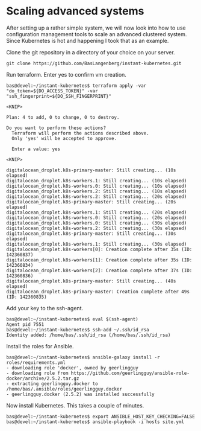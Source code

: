 # Scaling advanced systems

After setting up a rather simple system, we will now look into how to use configuration management tools to scale an advanced clustered system. Since Kubernetes is hot and happening I took that as an example.

Clone the git repository in a directory of your choice on your server.

```
git clone https://github.com/BasLangenberg/instant-kubernetes.git
```

Run terraform. Enter yes to confirm vm creation.

```
bas@devel:~/instant-kubernetes$ terraform apply -var "do_token=${DO_ACCESS_TOKEN}" -var "ssh_fingerprint=${DO_SSH_FINGERPRINT}"

<KNIP>

Plan: 4 to add, 0 to change, 0 to destroy.

Do you want to perform these actions?
  Terraform will perform the actions described above.
  Only 'yes' will be accepted to approve.

  Enter a value: yes

<KNIP>

digitalocean_droplet.k8s-primary-master: Still creating... (10s elapsed)
digitalocean_droplet.k8s-workers.1: Still creating... (10s elapsed)
digitalocean_droplet.k8s-workers.0: Still creating... (10s elapsed)
digitalocean_droplet.k8s-workers.2: Still creating... (10s elapsed)
digitalocean_droplet.k8s-workers.2: Still creating... (20s elapsed)
digitalocean_droplet.k8s-primary-master: Still creating... (20s elapsed)
digitalocean_droplet.k8s-workers.1: Still creating... (20s elapsed)
digitalocean_droplet.k8s-workers.0: Still creating... (20s elapsed)
digitalocean_droplet.k8s-workers.0: Still creating... (30s elapsed)
digitalocean_droplet.k8s-workers.2: Still creating... (30s elapsed)
digitalocean_droplet.k8s-primary-master: Still creating... (30s elapsed)
digitalocean_droplet.k8s-workers.1: Still creating... (30s elapsed)
digitalocean_droplet.k8s-workers[0]: Creation complete after 35s (ID: 142360837)
digitalocean_droplet.k8s-workers[1]: Creation complete after 35s (ID: 142360834)
digitalocean_droplet.k8s-workers[2]: Creation complete after 37s (ID: 142360836)
digitalocean_droplet.k8s-primary-master: Still creating... (40s elapsed)
digitalocean_droplet.k8s-primary-master: Creation complete after 49s (ID: 142360835)
```

Add your key to the ssh-agent.

```
bas@devel:~/instant-kubernetes$ eval $(ssh-agent)
Agent pid 7551
bas@devel:~/instant-kubernetes$ ssh-add ~/.ssh/id_rsa
Identity added: /home/bas/.ssh/id_rsa (/home/bas/.ssh/id_rsa)
```

Install the roles for Ansible.

```
bas@devel:~/instant-kubernetes$ ansible-galaxy install -r roles/requirements.yml
- downloading role 'docker', owned by geerlingguy
- downloading role from https://github.com/geerlingguy/ansible-role-docker/archive/2.5.2.tar.gz
- extracting geerlingguy.docker to /home/bas/.ansible/roles/geerlingguy.docker
- geerlingguy.docker (2.5.2) was installed successfully
```

Now install Kubernetes. This takes a couple of minutes.

```
bas@devel:~/instant-kubernetes$ export ANSIBLE_HOST_KEY_CHECKING=FALSE
bas@devel:~/instant-kubernetes$ ansible-playbook -i hosts site.yml
```
